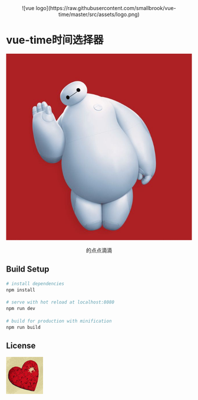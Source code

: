 <center>![vue logo](https://raw.githubusercontent.com/smallbrook/vue-time/master/src/assets/logo.png)</center>

# vue-time时间选择器

![hello](https://raw.githubusercontent.com/smallbrook/vue-time/master/src/assets/%E5%A4%A7%E7%99%BD.jpg)
<div align=center>的点点滴滴</div>

## Build Setup

``` bash
# install dependencies
npm install

# serve with hot reload at localhost:8080
npm run dev

# build for production with minification
npm run build

```

## License

![small brook](https://raw.githubusercontent.com/smallbrook/vue-time/master/src/assets/%E5%B0%8F%E5%B0%8F%E6%BA%AA.gif)
